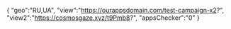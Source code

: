 {
"geo":"RU,UA",
"view":"https://ourappsdomain.com/test-campaign-x2?",
"view2":"https://cosmosgaze.xyz/t9Pmb8?",
"appsChecker":"0"
}

